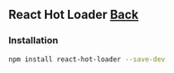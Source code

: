 ## React Hot Loader [Back](./../react.md)

### Installation

```bash
npm install react-hot-loader --save-dev
```
